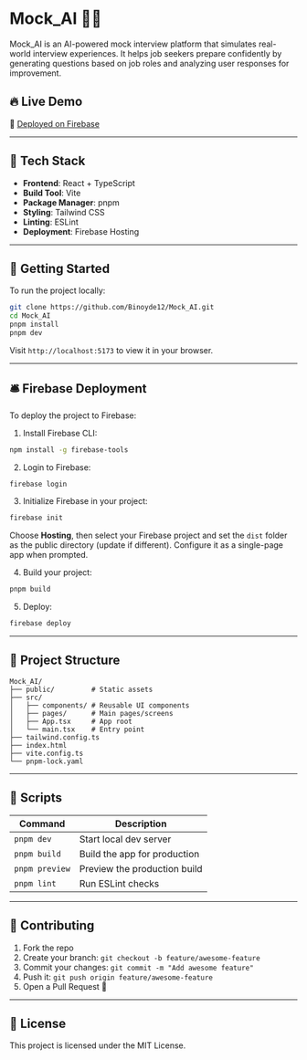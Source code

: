 # Mock_AI 🎤🤖

Mock_AI is an AI-powered mock interview platform that simulates real-world interview experiences. It helps job seekers prepare confidently by generating questions based on job roles and analyzing user responses for improvement.

## 🔥 Live Demo

🚀 [Deployed on Firebase](https://ai-mock-interview-2f5a4.web.app/)  

---

## 🧰 Tech Stack

- **Frontend**: React + TypeScript
- **Build Tool**: Vite
- **Package Manager**: pnpm
- **Styling**: Tailwind CSS
- **Linting**: ESLint
- **Deployment**: Firebase Hosting

---

## 🚀 Getting Started

To run the project locally:

```bash
git clone https://github.com/Binoyde12/Mock_AI.git
cd Mock_AI
pnpm install
pnpm dev
```

Visit `http://localhost:5173` to view it in your browser.

---

## 🛎️ Firebase Deployment

To deploy the project to Firebase:

1. Install Firebase CLI:
```bash
npm install -g firebase-tools
```

2. Login to Firebase:
```bash
firebase login
```

3. Initialize Firebase in your project:
```bash
firebase init
```
Choose **Hosting**, then select your Firebase project and set the `dist` folder as the public directory (update if different). Configure it as a single-page app when prompted.

4. Build your project:
```bash
pnpm build
```

5. Deploy:
```bash
firebase deploy
```

---

## 📁 Project Structure

```
Mock_AI/
├── public/         # Static assets
├── src/
│   ├── components/ # Reusable UI components
│   ├── pages/      # Main pages/screens
│   ├── App.tsx     # App root
│   └── main.tsx    # Entry point
├── tailwind.config.ts
├── index.html
├── vite.config.ts
└── pnpm-lock.yaml
```

---

## 📜 Scripts

| Command           | Description                      |
|------------------|----------------------------------|
| `pnpm dev`       | Start local dev server           |
| `pnpm build`     | Build the app for production     |
| `pnpm preview`   | Preview the production build     |
| `pnpm lint`      | Run ESLint checks                |

---

## 🤝 Contributing

1. Fork the repo
2. Create your branch: `git checkout -b feature/awesome-feature`
3. Commit your changes: `git commit -m "Add awesome feature"`
4. Push it: `git push origin feature/awesome-feature`
5. Open a Pull Request 🚀

---

## 🪪 License

This project is licensed under the MIT License.

